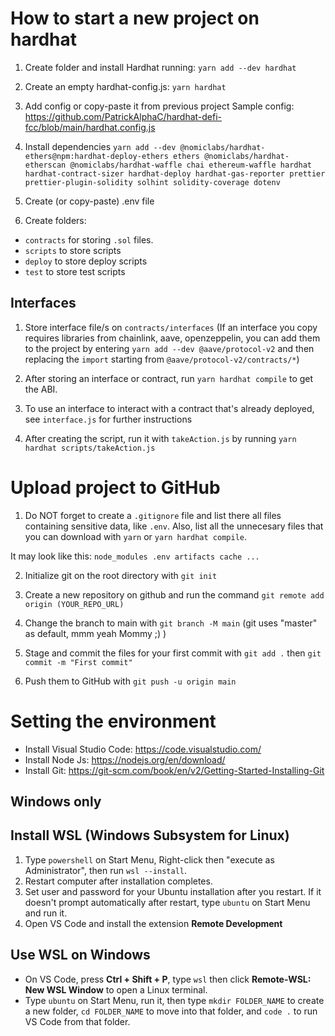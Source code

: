 # How to start a new project on hardhat

1. Create folder and install Hardhat running:
   `yarn add --dev hardhat`

2. Create an empty hardhat-config.js:
   `yarn hardhat`

3. Add config or copy-paste it from previous project
   Sample config: https://github.com/PatrickAlphaC/hardhat-defi-fcc/blob/main/hardhat.config.js

4. Install dependencies
   `yarn add --dev @nomiclabs/hardhat-ethers@npm:hardhat-deploy-ethers ethers @nomiclabs/hardhat-etherscan @nomiclabs/hardhat-waffle chai ethereum-waffle hardhat hardhat-contract-sizer hardhat-deploy hardhat-gas-reporter prettier prettier-plugin-solidity solhint solidity-coverage dotenv`

5. Create (or copy-paste) .env file

6. Create folders:

- `contracts` for storing `.sol` files.
- `scripts` to store scripts
- `deploy` to store deploy scripts
- `test` to store test scripts

## Interfaces

1. Store interface file/s on `contracts/interfaces`
   (If an interface you copy requires libraries from chainlink, aave, openzeppelin, you can add them to the project by entering `yarn add --dev @aave/protocol-v2` and then replacing the `import` starting from `@aave/protocol-v2/contracts/*`)

2. After storing an interface or contract, run `yarn hardhat compile` to get the ABI.

3. To use an interface to interact with a contract that's already deployed, see `interface.js` for further instructions

4. After creating the script, run it with `takeAction.js` by running `yarn hardhat scripts/takeAction.js`

# Upload project to GitHub

1. Do NOT forget to create a `.gitignore` file and list there all files containing sensitive data, like `.env`. Also, list all the unnecesary files that you can download with `yarn` or `yarn hardhat compile`.

It may look like this:
`node_modules .env artifacts cache ...`

2. Initialize git on the root directory with `git init`

3. Create a new repository on github and run the command `git remote add origin (YOUR_REPO_URL)`

4. Change the branch to main with `git branch -M main`
   (git uses "master" as default, mmm yeah Mommy ;) )

5. Stage and commit the files for your first commit with `git add .` then `git commit -m "First commit"`

6. Push them to GitHub with `git push -u origin main`

# Setting the environment

- Install Visual Studio Code: https://code.visualstudio.com/
- Install Node Js: https://nodejs.org/en/download/
- Install Git: https://git-scm.com/book/en/v2/Getting-Started-Installing-Git

## Windows only

## Install WSL (Windows Subsystem for Linux)

1. Type `powershell` on Start Menu, Right-click then "execute as Administrator", then run `wsl --install`.
2. Restart computer after installation completes.
3. Set user and password for your Ubuntu installation after you restart. If it doesn't prompt automatically after restart, type `ubuntu` on Start Menu and run it.
4. Open VS Code and install the extension **Remote Development**

## Use WSL on Windows

- On VS Code, press **Ctrl + Shift + P**, type `wsl` then click **Remote-WSL: New WSL Window** to open a Linux terminal.
- Type `ubuntu` on Start Menu, run it, then type `mkdir FOLDER_NAME` to create a new folder, `cd FOLDER_NAME` to move into that folder, and `code .` to run VS Code from that folder.
